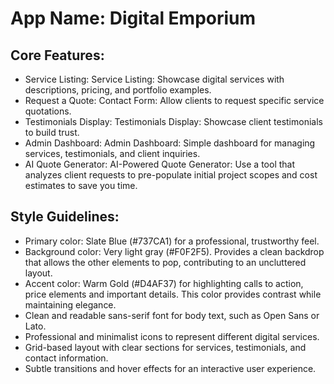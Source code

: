 # **App Name**: Digital Emporium

## Core Features:

- Service Listing: Service Listing: Showcase digital services with descriptions, pricing, and portfolio examples.
- Request a Quote: Contact Form: Allow clients to request specific service quotations.
- Testimonials Display: Testimonials Display: Showcase client testimonials to build trust.
- Admin Dashboard: Admin Dashboard: Simple dashboard for managing services, testimonials, and client inquiries.
- AI Quote Generator: AI-Powered Quote Generator: Use a tool that analyzes client requests to pre-populate initial project scopes and cost estimates to save you time.

## Style Guidelines:

- Primary color: Slate Blue (#737CA1) for a professional, trustworthy feel.
- Background color: Very light gray (#F0F2F5). Provides a clean backdrop that allows the other elements to pop, contributing to an uncluttered layout.
- Accent color: Warm Gold (#D4AF37) for highlighting calls to action, price elements and important details. This color provides contrast while maintaining elegance.
- Clean and readable sans-serif font for body text, such as Open Sans or Lato.
- Professional and minimalist icons to represent different digital services.
- Grid-based layout with clear sections for services, testimonials, and contact information.
- Subtle transitions and hover effects for an interactive user experience.